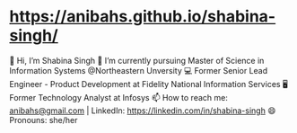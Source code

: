 # https://anibahs.github.io/shabina-singh/

👋 Hi, I’m Shabina Singh
🌱 I’m currently pursuing Master of Science in Information Systems @Northeastern Unversity
💻 Former Senior Lead Engineer - Product Development at Fidelity National Information Services
🖥️ Former Technology Analyst at Infosys
📫 How to reach me: anibahs@gmail.com | LinkedIn: https://linkedin.com/in/shabina-singh
😄 Pronouns: she/her
